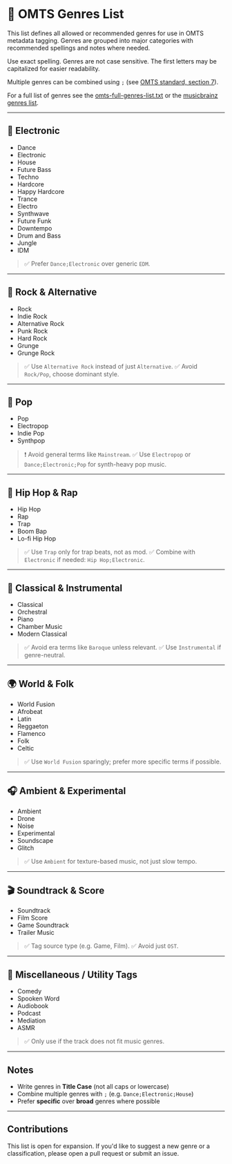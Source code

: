 # 🎼 OMTS Genres List

This list defines all allowed or recommended genres for use in OMTS metadata tagging. Genres are grouped into major categories with recommended spellings and notes where needed.

Use exact spelling. Genres are not case sensitive. The first letters may be capitalized for easier readability.

Multiple genres can be combined using `;` (see [OMTS standard, section 7](./README.md#7-genres)).

For a full list of genres see the [omts-full-genres-list.txt](./rsc/omts-full-genres-list.txt) or the [musicbrainz genres list](https://musicbrainz.org/genres).

---

## 💃 Electronic

- Dance
- Electronic
- House
- Future Bass
- Techno
- Hardcore
- Happy Hardcore
- Trance
- Electro
- Synthwave
- Future Funk
- Downtempo
- Drum and Bass
- Jungle
- IDM

> ✅ Prefer `Dance;Electronic` over generic `EDM`.

---

## 🎸 Rock & Alternative

- Rock
- Indie Rock
- Alternative Rock
- Punk Rock
- Hard Rock
- Grunge
- Grunge Rock

> ✅ Use `Alternative Rock` instead of just `Alternative`.
> ✅ Avoid `Rock/Pop`, choose dominant style.

---

## 🎤 Pop

- Pop
- Electropop
- Indie Pop
- Synthpop

> ❗ Avoid general terms like `Mainstream`.
> ✅ Use `Electropop` or `Dance;Electronic;Pop` for synth-heavy pop music.

---

## 🎹 Hip Hop & Rap

- Hip Hop
- Rap
- Trap
- Boom Bap
- Lo-fi Hip Hop

> ✅ Use `Trap` only for trap beats, not as mod.
> ✅ Combine with `Electronic` if needed: `Hip Hop;Electronic`.

---

## 🎻 Classical & Instrumental

- Classical
- Orchestral
- Piano
- Chamber Music
- Modern Classical

> ✅ Avoid era terms like `Baroque` unless relevant.
> ✅ Use `Instrumental` if genre-neutral.

---

## 🌍 World & Folk

- World Fusion
- Afrobeat
- Latin
- Reggaeton
- Flamenco
- Folk
- Celtic

> ✅ Use `World Fusion` sparingly; prefer more specific terms if possible.

---

## 🎧 Ambient & Experimental

- Ambient
- Drone
- Noise
- Experimental
- Soundscape
- Glitch

> ✅ Use `Ambient` for texture-based music, not just slow tempo.

---

## 🎬 Soundtrack & Score

- Soundtrack
- Film Score
- Game Soundtrack
- Trailer Music

> ✅ Tag source type (e.g. Game, Film).
> ✅ Avoid just `OST`.

---

## 🎵 Miscellaneous / Utility Tags

- Comedy
- Spooken Word
- Audiobook
- Podcast
- Mediation
- ASMR

> ✅ Only use if the track does not fit music genres.

---

## Notes

- Write genres in **Title Case** (not all caps or lowercase)
- Combine multiple genres with `;` (e.g. `Dance;Electronic;House`)
- Prefer **specific** over **broad** genres where possible

---

## Contributions

This list is open for expansion. If you'd like to suggest a new genre or a classification, please open a pull request or submit an issue.
